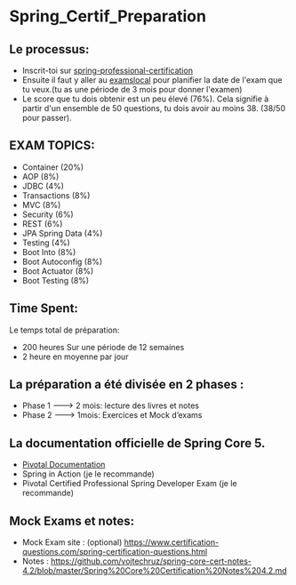 # Spring_Certif_Preparation

## Le processus:
 
- Inscrit-toi sur [spring-professional-certification](https://pivotal.io/training/certification/spring-professional-certification)
- Ensuite il faut y aller au [examslocal](https://www.examslocal.com/) pour planifier la date de l'exam que tu veux.(tu as une période de 3 mois pour donner l'examen)
- Le score que tu dois obtenir est un peu élevé (76%). Cela signifie à partir d'un ensemble de 50 questions, tu dois avoir au moins 38. (38/50 pour passer).

## EXAM TOPICS:
- Container (20%)
- AOP (8%)
- JDBC (4%)
- Transactions (8%)
- MVC (8%)
- Security (6%)
- REST (6%)
- JPA Spring Data (4%)
- Testing (4%)
- Boot Into (8%)
- Boot Autoconfig (8%)
- Boot Actuator (8%)
- Boot Testing (8%)


## Time Spent:

 Le temps total de préparation:
- 200 heures Sur une période de 12 semaines
- 2 heure en moyenne par jour

## La préparation a été divisée en 2 phases :

- Phase 1 ---> 2 mois: lecture des livres et notes
- Phase 2 ---> 1mois: Exercices et Mock d’exams

## La documentation officielle de Spring Core 5.
- [Pivotal Documentation](https://github.com/aalloum/Spring_Tools/tree/master/Spring_Certif_Preparation/Pivotal_Documentation)
- Spring in Action (je le recommande)
- Pivotal Certified Professional Spring Developer Exam (je le recommande)

## Mock Exams et notes:

- Mock Exam site : (optional) https://www.certification-questions.com/spring-certification-questions.html
- Notes : https://github.com/vojtechruz/spring-core-cert-notes-4.2/blob/master/Spring%20Core%20Certification%20Notes%204.2.md
